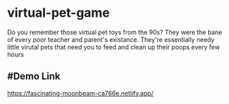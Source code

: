 ﻿# virtual-pet-game
Do you remember those virtual pet toys from the 90s? They were the bane of every poor teacher and parent's existance. They're essentially needy little virutal pets that need you to feed and clean up their poops every few hours

#Demo Link 
------------
https://fascinating-moonbeam-ca766e.netlify.app/

 
 
